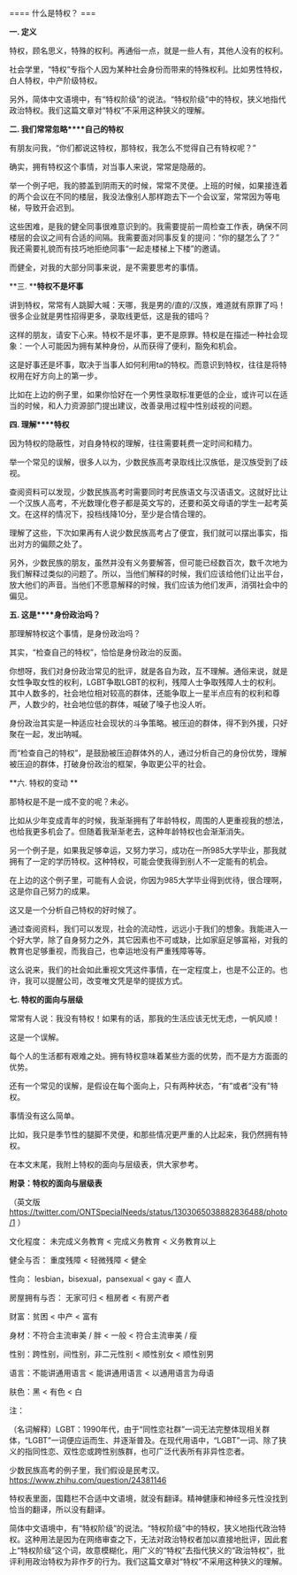 ==== 什么是特权？ ===

**一. 定义**

特权，顾名思义，特殊的权利。再通俗一点，就是一些人有，其他人没有的权利。

社会学里，“特权”专指个人因为某种社会身份而带来的特殊权利。比如男性特权，白人特权，中产阶级特权。

另外，简体中文语境中，有“特权阶级”的说法。“特权阶级”中的特权，狭义地指代政治特权。我们这篇文章对“特权”不采用这种狭义的理解。

**二. ****我们常常****忽略****自己的特权**

有朋友问我，“你们都说这特权，那特权，我怎么不觉得自己有特权呢？”

确实，拥有特权这个事情，对当事人来说，常常是隐蔽的。

举一个例子吧，我的膝盖到阴雨天的时候，常常不灵便。上班的时候，如果接连着的两个会议在不同的楼层，我没法像别人那样跑去下一个会议室，常常因为等电梯，导致开会迟到。

这些困难，是我的健全同事很难意识到的。我需要提前一周检查工作表，确保不同楼层的会议之间有合适的间隔。我需要面对同事反复的提问：“你的腿怎么了？” 我还需要礼貌而有技巧地拒绝同事“一起走楼梯上下楼”的邀请。

而健全，对我的大部分同事来说，是不需要思考的事情。

**三. ****特权不是坏事**

讲到特权，常常有人跳脚大喊：天哪，我是男的/直的/汉族，难道就有原罪了吗！很多企业就是男性招得更多，录取线更低，这是我的错吗？

这样的朋友，请安下心来。特权不是坏事，更不是原罪。特权是在描述一种社会现象：一个人可能因为拥有某种身份，从而获得了便利，豁免和机会。

这是好事还是坏事，取决于当事人如何利用ta的特权。而意识到特权，往往是将特权用在好方向上的第一步。

比如在上边的例子里，如果你恰好在一个男性录取标准更低的企业，或许可以在适当的时候，和人力资源部门提出建议，改善录用过程中性别歧视的问题。

**四. 理解****特权**

因为特权的隐蔽性，对自身特权的理解，往往需要耗费一定时间和精力。

举一个常见的误解，很多人以为，少数民族高考录取线比汉族低，是汉族受到了歧视。

查阅资料可以发现，少数民族高考时需要同时考民族语文与汉语语文。这就好比让一个汉族人高考，不光数理化卷子都是英文写的，还要和英文母语的学生一起考英文。在这样的情况下，投档线降10分，至少是合情合理的。

理解了这些，下次如果再有人说少数民族高考占了便宜，我们就可以摆出事实，指出对方的偏颇之处了。

另外，少数民族的朋友，虽然并没有义务要解答，但可能已经数百次，数千次地为我们解释过类似的问题了。所以，当他们解释的时候，我们应该给他们让出平台，放大他们的声音。当他们不愿意解释的时候，我们应该为他们发声，消弭社会中的偏见。

**五. 这是****身份政治吗？**

那理解特权这个事情，是身份政治吗？

其实，“检查自己的特权”，恰恰是身份政治的反面。

你想呀，我们对身份政治常见的批评，就是各自为政，互不理解。通俗来说，就是女性争取女性的权利，LGBT争取LGBT的权利，残障人士争取残障人士的权利。其中人数多的，社会地位相对较高的群体，还能争取上一星半点应有的权利和尊严，人数少的，社会地位低的群体，喊破了嗓子也没人听。

身份政治其实是一种适应社会现状的斗争策略。被压迫的群体，得不到外援，只好聚在一起，发出呐喊。

而“检查自己的特权”，是鼓励被压迫群体外的人，通过分析自己的身份优势，理解被压迫的群体，打破身份政治的框架，争取更公平的社会。

**六. 特权的变动 **

那特权是不是一成不变的呢？未必。

比如从少年变成青年的时候，我渐渐拥有了年龄特权，周围的人更重视我的想法，也给我更多机会了。但随着我渐渐老去，这种年龄特权也会渐渐消失。

另一个例子是，如果我足够幸运，又努力学习，成功在一所985大学毕业，那我就拥有了一定的学历特权。这种特权，可能会使我得到别人不一定能有的机会。

在上边的这个例子里，可能有人会说，你因为985大学毕业得到优待，很合理啊，这是你自己努力的成果。

这又是一个分析自己特权的好时候了。

通过查阅资料，我们可以发现，社会的流动性，远远小于我们的想象。我能进入一个好大学，除了自身努力之外，其它因素也不可或缺，比如家庭足够富裕，对我的教育也足够重视，而我自己，也幸运地没有严重残障等等。

这么说来，我们的社会如此重视文凭这件事情，在一定程度上，也是不公正的。也许，我可以提醒公司，改变唯文凭是举的提拔方式。

**七. 特权的面向****与****层级**

常常有人说：我没有特权！如果有的话，那我的生活应该无忧无虑，一帆风顺！

这是一个误解。

每个人的生活都有艰难之处。拥有特权意味着某些方面的优势，而不是方方面面的优势。

还有一个常见的误解，是假设在每个面向上，只有两种状态，“有”或者“没有”特权。

事情没有这么简单。

比如，我只是季节性的腿脚不灵便，和那些情况更严重的人比起来，我仍然拥有特权。

在本文末尾，我附上特权的面向与层级表，供大家参考。

**附录：特权的面向****与****层级表**

（英文版 https://twitter.com/ONTSpecialNeeds/status/1303065038882836488/photo/1 ）

文化程度： 未完成义务教育 < 完成义务教育 < 义务教育以上

健全与否： 重度残障 < 轻微残障 < 健全

性向： lesbian，bisexual，pansexual < gay < 直人

房屋拥有与否： 无家可归 < 租房者 < 有房产者

财富：贫困 < 中产 < 富有

身材：不符合主流审美 / 胖 < 一般 < 符合主流审美 / 瘦

性别：跨性别，间性别，非二元性别 < 顺性别女 < 顺性别男

语言：不能讲通用语言 < 能讲通用语言 < 以通用语言为母语

肤色：黑 < 有色 < 白

注：

（名词解释）LGBT：1990年代，由于“同性恋社群”一词无法完整体现相关群体，“LGBT”一词便应运而生、并逐渐普及。在现代用语中，“LGBT”一词、除了狭义的指同性恋、双性恋或跨性别族群，也可广泛代表所有非异性恋者。

少数民族高考的例子里，我们假设是民考汉。https://www.zhihu.com/question/24381146

特权表里面，国籍栏不合适中文语境，就没有翻译。精神健康和神经多元性没找到恰当的翻译，所以没有翻译。

简体中文语境中，有“特权阶级”的说法。“特权阶级”中的特权，狭义地指代政治特权。这种用法是因为在网络审查之下，无法对政治特权者加以直接地批评，因此套上“特权阶级”这个词，故意模糊化，用广义的“特权”去指代狭义的“政治特权”，批评利用政治特权为非作歹的行为。我们这篇文章对“特权”不采用这种狭义的理解。